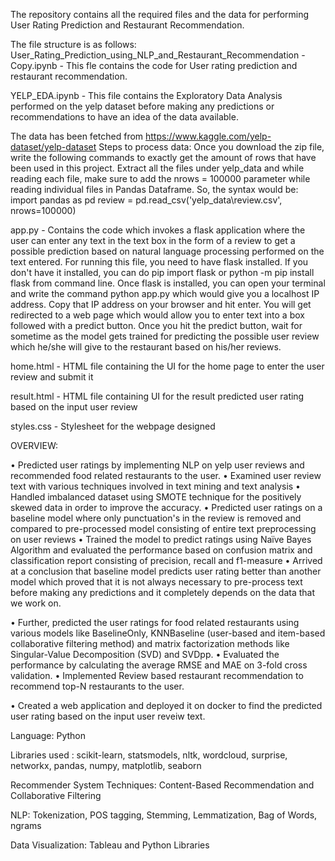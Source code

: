 The repository contains all the required files and the data for performing User Rating Prediction and Restaurant Recommendation.

The file structure is as follows: User_Rating_Prediction_using_NLP_and_Restaurant_Recommendation - Copy.ipynb - This fle contains the code for User rating prediction and restaurant recommendation.

YELP_EDA.ipynb - This file contains the Exploratory Data Analysis performed on the yelp dataset before making any predictions or recommendations to have an idea of the data available.

The data has been fetched from https://www.kaggle.com/yelp-dataset/yelp-dataset 
Steps to process data:
Once you download the zip file, write the following commands to exactly get the amount of rows that have been used in this project.
Extract all the files under yelp_data and while reading each file, make sure to add the nrows = 100000 parameter while reading individual files in Pandas Dataframe. So, the syntax would be: import pandas as pd review = pd.read_csv('yelp_data\review.csv', nrows=100000) 

app.py - Contains the code which invokes a flask application where the user can enter any text in the text box in the form of a review to get a possible prediction based on natural language processing performed on the text entered. For running this file, you need to have flask installed. If you don't have it installed, you can do pip import flask or python -m pip install flask from command line. Once flask is installed, you can open your terminal and write the command python app.py which would give you a localhost IP address. Copy that IP address on your browser and hit enter. You will get redirected to a web page which would allow you to enter text into a box followed with a predict button. Once you hit the predict button, wait for sometime as the model gets trained for predicting the possible user review which he/she will give to the restaurant based on his/her reviews.

home.html - HTML file containing the UI for the home page to enter the user review and submit it

result.html - HTML file containing UI for the result predicted user rating based on the input user review

styles.css - Stylesheet for the webpage designed

OVERVIEW:

• Predicted user ratings by implementing NLP on yelp user reviews and recommended food related restaurants to the user. 
• Examined user review text with various techniques involved in text mining and text analysis
• Handled imbalanced dataset using SMOTE technique for the positively skewed data in order to improve the accuracy. 
• Predicted user ratings on a baseline model where only punctuation's in the review is removed and compared to pre-processed model consisting of entire text preprocessing on user reviews
• Trained the model to predict ratings using Naïve Bayes Algorithm and evaluated the performance based on confusion matrix and classification report consisting of precision, recall and f1-measure
• Arrived at a conclusion that baseline model predicts user rating better than another model which proved that it is not always necessary to pre-process text before making any predictions and it completely depends on the data that we work on.

• Further, predicted the user ratings for food related restaurants using various models like BaselineOnly, KNNBaseline (user-based and item-based collaborative filtering method) and matrix factorization methods like Singular-Value Decomposition (SVD) and SVDpp. 
• Evaluated the performance by calculating the average RMSE and MAE on 3-fold cross validation. 
• Implemented Review based restaurant recommendation to recommend top-N restaurants to the user.

• Created a web application and deployed it on docker to find the predicted user rating based on the input user reveiw text.

Language: Python

Libraries used : scikit-learn, statsmodels, nltk, wordcloud, surprise, networkx, pandas, numpy, matplotlib, seaborn

Recommender System Techniques: Content-Based Recommendation and Collaborative Filtering

NLP: Tokenization, POS tagging, Stemming, Lemmatization, Bag of Words, ngrams

Data Visualization: Tableau and Python Libraries
